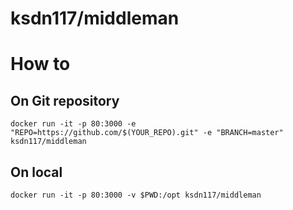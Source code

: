 # ksdn117/middleman

# How to
## On Git repository
`docker run -it -p 80:3000 -e "REPO=https://github.com/$(YOUR_REPO).git" -e "BRANCH=master" ksdn117/middleman`

## On local
`docker run -it -p 80:3000 -v $PWD:/opt ksdn117/middleman`

